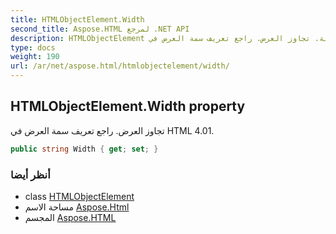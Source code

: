```yaml
---
title: HTMLObjectElement.Width
second_title: Aspose.HTML لمرجع .NET API
description: HTMLObjectElement ملكية. تجاوز العرض. راجع تعريف سمة العرض في HTML 4.01.
type: docs
weight: 190
url: /ar/net/aspose.html/htmlobjectelement/width/
---
```

## HTMLObjectElement.Width property

تجاوز العرض. راجع تعريف سمة العرض في HTML 4.01.

```csharp
public string Width { get; set; }
```

### أنظر أيضا

* class [HTMLObjectElement](../)
* مساحة الاسم [Aspose.Html](../../htmlobjectelement/)
* المجسم [Aspose.HTML](../../../)


